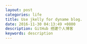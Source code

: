 ```yaml
---
layout: post
categories: life
title: Use jkelly for dyname blog.
date: 2016-11-30 04:13:49 +0800
description: GitHub 搭建个人博客
keywords: description
---
```




